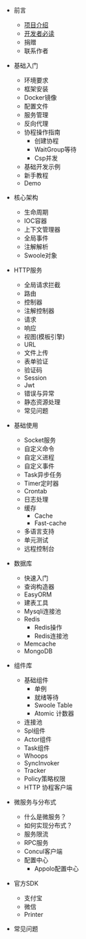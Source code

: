 - 前言
    * [项目介绍](/Cn/README.md)
    * [开发者必读](/Cn/Preface/remind.md)
    * 捐赠
    * 联系作者

- 基础入门

    * 环境要求
    * 框架安装
    * Docker镜像
    * 配置文件
    * 服务管理
    * 反向代理
    * 协程操作指南
      * 创建协程
      * WaitGroup等待
      * Csp并发
    * 基础开发示例
    * 新手教程
    * Demo
    
- 核心架构
    * 生命周期
    * IOC容器
    * 上下文管理器
    * 全局事件
    * 注解解析
    * Swoole对象

- HTTP服务

    * 全局请求拦截
    * 路由
    * 控制器
    * 注解控制器
    * 请求
    * 响应
    * 视图(模板引擎)
    * URL
    * 文件上传
    * 表单验证
    * 验证码
    * Session
    * Jwt
    * 错误与异常
    * 静态资源处理
    * 常见问题

- 基础使用

    * Socket服务
    * 自定义命令
    * 自定义进程
    * 自定义事件
    * Task异步任务
    * Timer定时器
    * Crontab
    * 日志处理
    * 缓存
      * Cache
      * Fast-cache
    * 多语言支持
    * 单元测试
    * 远程控制台

- 数据库

    * 快速入门
    * 查询构造器
    * EasyORM
    * 建表工具
    * Mysqli连接池
    * Redis
      * Redis操作
      * Redis连接池
    * Memcache
    * MongoDB

- 组件库

    * 基础组件
      * 单例
      * 就绪等待
      * Swoole Table
      * Atomic 计数器
    * 连接池
    * Spl组件
    * Actor组件
    * Task组件
    * Whoops
    * SyncInvoker
    * Tracker
    * Policy策略权限
    * HTTP 协程客户端

- 微服务与分布式

    * 什么是微服务？
    * 如何实现分布式？
    * 服务限流
    * RPC服务
    * Concul客户端
    * 配置中心
      * Appolo配置中心
  

- 官方SDK

    * 支付宝
    * 微信
    * Printer  

- 常见问题

